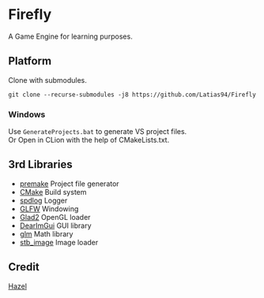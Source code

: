 # Firefly

A Game Engine for learning purposes.

## Platform

Clone with submodules.
```shell
git clone --recurse-submodules -j8 https://github.com/Latias94/Firefly
```

### Windows

Use `GenerateProjects.bat` to generate VS project files.  
Or Open in CLion with the help of CMakeLists.txt.

## 3rd Libraries

* [premake](https://github.com/premake/premake-core) Project file generator
* [CMake](https://cmake.org) Build system
* [spdlog](https://github.com/gabime/spdlog) Logger
* [GLFW](https://github.com/glfw/GLFW) Windowing
* [Glad2](https://gen.glad.sh/) OpenGL loader
* [DearImGui](https://github.com/ocornut/imgui) GUI library
* [glm](https://github.com/g-truc/glm) Math library
* [stb_image](https://github.com/nothings/stb/blob/master/stb_image.h) Image loader

## Credit

[Hazel](https://github.com/TheCherno/Hazel)